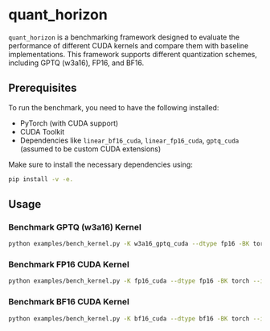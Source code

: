 # quant_horizon

`quant_horizon` is a benchmarking framework designed to evaluate the performance of different CUDA kernels and compare them with baseline implementations. This framework supports different quantization schemes, including GPTQ (w3a16), FP16, and BF16.

## Prerequisites

To run the benchmark, you need to have the following installed:

- PyTorch (with CUDA support)
- CUDA Toolkit
- Dependencies like `linear_bf16_cuda`, `linear_fp16_cuda`, `gptq_cuda` (assumed to be custom CUDA extensions)

Make sure to install the necessary dependencies using:

```bash
pip install -v -e.
```

## Usage

### Benchmark GPTQ (w3a16) Kernel
```bash
python examples/bench_kernel.py -K w3a16_gptq_cuda --dtype fp16 -BK torch --input_dim 1 --hidden_dim 512 --output_dim 128
```

### Benchmark FP16 CUDA Kernel
```bash
python examples/bench_kernel.py -K fp16_cuda --dtype fp16 -BK torch --input_dim 1 --hidden_dim 512 --output_dim 128

```

### Benchmark BF16 CUDA Kernel
```bash
python examples/bench_kernel.py -K bf16_cuda --dtype bf16 -BK torch --input_dim 100 --hidden_dim 100 --output_dim 100
```